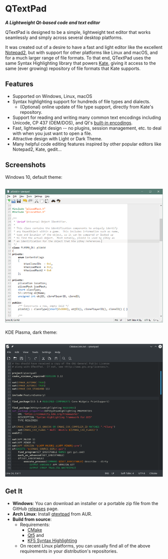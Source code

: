 # QTextPad
***A Lightweight Qt-based code and text editor***

QTextPad is designed to be a simple, lightweight text editor that works
seamlessly and simply across several desktop platforms.

It was created out of a desire to have a fast and light editor like
the excellent [Notepad2](http://www.flos-freeware.ch/notepad2.html),
but with support for other platforms like Linux and macOS,
and for a much larger range of file formats.  To that end, QTextPad
uses the same Syntax Highlighting library that powers
[Kate](https://kate-editor.org/), giving it access to the same (ever
growing) repository of file formats that Kate supports.

## Features
* Supported on Windows, Linux, macOS
* Syntax highlighting support for hundreds of file types and dialects.
  * (Optional) online update of file type support, directly from
    Kate's repository.
* Support for reading and writing many common text encodings including
  Unicode, CP 437 (OEM/DOS), and Qt's
  [built-in encodings](https://doc.qt.io/qt-5/qtextcodec.html#details).
* Fast, lightweight design -- no plugins, session management, etc.
  to deal with when you just want to open a file.
* Attractive design with Light or Dark Theme.
* Many helpful code editing features inspired by other popular editors
  like Notepad2, Kate, gedit...

## Screenshots
Windows 10, default theme:

![Windows 10](ss_win.png)
---

KDE Plasma, dark theme:

![Arch Linux](ss_lnx.png)
---

## Get It

* **Windows**:  You can download an installer or a portable zip file from
  the GitHub [releases](https://github.com/zrax/qtextpad/releases) page.
* **Arch Linux**:  Install [qtextpad](https://aur.archlinux.org/packages/qtextpad)
  from AUR.
* **Build from source**:
  * Requirements:
    * [CMake](https://cmake.org/download)
    * [Qt5](https://www.qt.io/download) and
    * [KF5 Syntax Highlighting](https://download.kde.org/stable/frameworks)
  * On recent Linux platforms, you can usually find all of the above
    requirements in your distribution's repositories.

